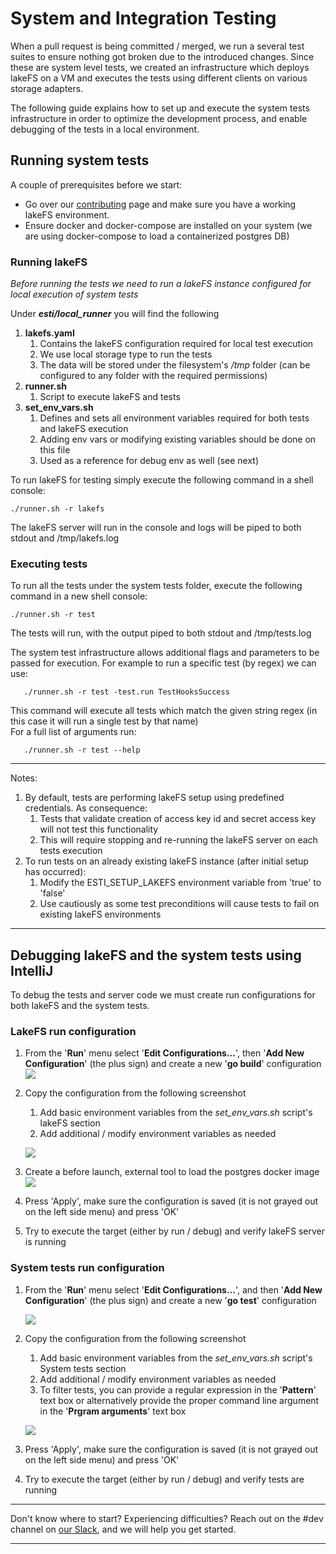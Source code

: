 # System and Integration Testing

When a pull request is being committed / merged, we run a several test suites to ensure nothing got broken due to the introduced changes.
Since these are system level tests, we created an infrastructure which deploys lakeFS on a VM and executes the tests using different clients on various storage adapters.

The following guide explains how to set up and execute the system tests infrastructure in order to optimize the development process, and enable debugging of the tests in a local environment.

## Running system tests

A couple of prerequisites before we start:

* Go over our [contributing](https://docs.lakefs.io/contributing.html) page and make sure you have a working lakeFS environment.
* Ensure docker and docker-compose are installed on your system (we are using docker-compose to load a containerized postgres DB)

### Running lakeFS

*Before running the tests we need to run a lakeFS instance configured for local execution of system tests*

Under _**esti/local_runner**_ you will find the following

1. **lakefs.yaml**
   1. Contains the lakeFS configuration required for local test execution
   2. We use local storage type to run the tests
   3. The data will be stored under the filesystem's _/tmp_ folder (can be configured to any folder with the required permissions)
2. **runner.sh**
   1. Script to execute lakeFS and tests
3. **set_env_vars.sh**
   1. Defines and sets all environment variables required for both tests and lakeFS execution
   2. Adding env vars or modifying existing variables should be done on this file
   3. Used as a reference for debug env as well (see next)
   

To run lakeFS for testing simply execute the following command in a shell console:
   ```shell
   ./runner.sh -r lakefs 
   ```
The lakeFS server will run in the console and logs will be piped to both stdout and /tmp/lakefs.log

### Executing tests
To run all the tests under the system tests folder, execute the following command in a new shell console:
   ```shell
   ./runner.sh -r test
   ```
The tests will run, with the output piped to both stdout and /tmp/tests.log

The system test infrastructure allows additional flags and parameters to be passed for execution.
For example to run a specific test (by regex) we can use:
```shell
   ./runner.sh -r test -test.run TestHooksSuccess
   ```
This command will execute all tests which match the given string regex (in this case it will run a single test by that name)  
For a full list of arguments run: 
```shell
   ./runner.sh -r test --help
   ```

---

Notes:
1. By default, tests are performing lakeFS setup using predefined credentials. As consequence:
   1. Tests that validate creation of access key id and secret access key will not test this functionality
   2. This will require stopping and re-running the lakeFS server on each tests execution
2. To run tests on an already existing lakeFS instance (after initial setup has occurred):
   1. Modify the ESTI_SETUP_LAKEFS environment variable from 'true' to 'false'
   2. Use cautiously as some test preconditions will cause tests to fail on existing lakeFS environments

---

## Debugging lakeFS and the system tests using IntelliJ

To debug the tests and server code we must create run configurations for both lakeFS and the system tests.

### LakeFS run configuration
1. From the '**Run**' menu select '**Edit Configurations...**', then '**Add New Configuration**' (the plus sign) and create a new '**go build**' configuration  
    ![](../docs/assets/img/debugging/go_build.png)
2. Copy the configuration from the following screenshot
   1. Add basic environment variables from the _set_env_vars.sh_ script's lakeFS section
   2. Add additional / modify environment variables as needed
   
   ![](../docs/assets/img/debugging/lakefs_config.png)
3. Create a before launch, external tool to load the postgres docker image
![](../docs/assets/img/debugging/postgres.png)
4. Press 'Apply', make sure the configuration is saved (it is not grayed out on the left side menu) and press 'OK'
5. Try to execute the target (either by run / debug) and verify lakeFS server is running

### System tests run configuration
1. From the '**Run**' menu select '**Edit Configurations...**', and then '**Add New Configuration**' (the plus sign) and create a new '**go test**' configuration

   ![](../docs/assets/img/debugging/go_test.png)
2. Copy the configuration from the following screenshot
    1. Add basic environment variables from the _set_env_vars.sh_ script's System tests section
    2. Add additional / modify environment variables as needed
    3. To filter tests, you can provide a regular expression in the '**Pattern**' text box or alternatively provide the proper command line argument in the '**Prgram arguments**' text box
   
    ![](../docs/assets/img/debugging/esti_config.png)
3. Press 'Apply', make sure the configuration is saved (it is not grayed out on the left side menu) and press 'OK'
4. Try to execute the target (either by run / debug) and verify tests are running

---

Don't know where to start? Experiencing difficulties? Reach out on the #dev channel on [our Slack](https://lakefs.io/slack), and we will help you get started.

---

